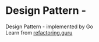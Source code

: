 Design Pattern - 
==
Design Pattern - implemented by Go  
Learn from [refactoring.guru](https://refactoring.guru)  

